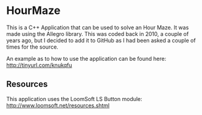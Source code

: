 HourMaze
========

This is a C++ Application that can be used to solve an Hour Maze. It was made using the Allegro library. This was coded back in 2010, a couple of years ago, but I decided to add it to GitHub as I had been asked a couple of times for the source.

An example as to how to use the application can be found here: http://tinyurl.com/knukqfu

Resources
-----
This application uses the LoomSoft LS Button module: http://www.loomsoft.net/resources.shtml

